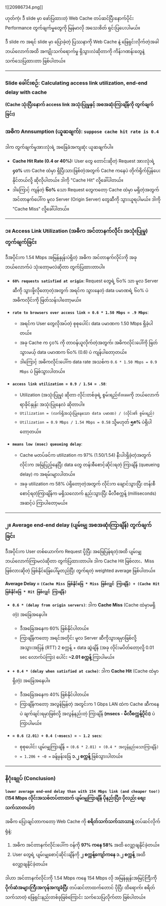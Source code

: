 ![[20986734.png]]

ဟုတ်ကဲ့၊ ဒီ slide မှာ ဖော်ပြထားတဲ့ Web Cache တပ်ဆင်ပြီးနောက်ပိုင်း Performance တွက်ချက်မှုတွေကို မြန်မာလို အသေးစိတ် ရှင်းပြပေးပါမယ်။

ဒီ slide က အရင် slide မှာ ပြောခဲ့တဲ့ ပြဿနာကို Web Cache နဲ့ ဖြေရှင်းလိုက်တဲ့အခါ ဘယ်လောက်အထိ အကျိုးသက်ရောက်မှု ရှိသွားလဲဆိုတာကို ကိန်းဂဏန်းတွေနဲ့ သက်သေပြထားတာ ဖြစ်ပါတယ်။

---

### Slide ခေါင်းစဉ်: Calculating access link utilization, end-end delay with cache
**(Cache သုံးပြီးနောက် access link အသုံးပြုမှုနှင့် အစအဆုံးကြာချိန်ကို တွက်ချက်ခြင်း)**

### အဓိက Annsumption (ယူဆချက်): `suppose cache hit rate is 0.4`

ဒါက တွက်ချက်မှုအားလုံးရဲ့ အခြေခံအကျဆုံး ယူဆချက်ပါ။
*   **Cache Hit Rate (0.4 or 40%):** User တွေ တောင်းဆိုတဲ့ Request အားလုံးရဲ့ **၄၀%** ဟာ Cache ထဲမှာ ရှိပြီးသားဖြစ်တဲ့အတွက် Cache ကနေပဲ တိုက်ရိုက်ပြန်ပေးနိုင်တယ်လို့ ဆိုလိုပါတယ်။ ဒါကို "Cache Hit" လို့ခေါ်ပါတယ်။
*   ဒါကြောင့် ကျန်တဲ့ **၆၀%** သော Request တွေကတော့ Cache ထဲမှာ မရှိတဲ့အတွက် အင်တာနက်ပေါ်က မူလ Server (Origin Server) တွေဆီကို သွားယူရပါမယ်။ ဒါကို "Cache Miss" လို့ခေါ်ပါတယ်။

---

### ၁။ Access Link Utilization (အဓိက အင်တာနက်လိုင်း အသုံးပြုမှု) တွက်ချက်ခြင်း

ဒီအပိုင်းက 1.54 Mbps အမြန်နှုန်းပဲရှိတဲ့ အဓိက အင်တာနက်လိုင်းကို အခု ဘယ်လောက်ပဲ သုံးတော့မလဲဆိုတာ တွက်ပြထားတာပါ။

*   **`60% requests satisfied at origin`**: Request တွေရဲ့ ၆၀% သာ မူလ Server ဆီကို သွားဖို့လိုတော့တဲ့အတွက် အရင်က သွားနေတဲ့ data ပမာဏရဲ့ ၆၀% ပဲ အဓိကလိုင်းကို ဖြတ်သန်းပါတော့မယ်။

*   **`rate to browsers over access link = 0.6 * 1.50 Mbps = .9 Mbps`**:
    *   အရင်က User တွေလိုအပ်တဲ့ စုစုပေါင်း data ပမာဏက 1.50 Mbps ရှိခဲ့ပါတယ်။
    *   အခု Cache က ၄၀% ကို တာဝန်ယူလိုက်တဲ့အတွက်၊ အဓိကလိုင်းပေါ်ကို ဖြတ်သွားမယ့် data ပမာဏက ၆၀% (0.6) ပဲ ကျန်ပါတော့တယ်။
    *   ဒါကြောင့် အဓိကလိုင်းပေါ်က data rate အသစ်က `0.6 * 1.50 Mbps = 0.9 Mbps` ပဲ ဖြစ်သွားပါတယ်။

*   **`access link utilization = 0.9 / 1.54 = .58`**:
    *   Utilization (အသုံးပြုမှု) ဆိုတာ လိုင်းတစ်ခုရဲ့ စွမ်းရည်ทั้งหมดကို ဘယ်လောက်ရာခိုင်နှုန်း အသုံးပြုနေလဲ ဆိုတာပါ။
    *   `Utilization = (လက်ရှိအသုံးပြုနေသော data ပမာဏ) / (လိုင်း၏ စွမ်းရည်)`
    *   `Utilization = 0.9 Mbps / 1.54 Mbps = 0.58` သို့မဟုတ် **၅၈%** ပဲရှိပါတော့တယ်။

*   **`means low (msec) queueing delay`**:
    *   Cache မတပ်ခင်က utilization က 97% (1.50/1.54) နီးပါးရှိခဲ့တဲ့အတွက် လိုင်းက အမြဲပြည့်နေပြီး data တွေ တန်းစီစောင့်ဆိုင်းရတဲ့ ကြာချိန် (queueing delay) က အရမ်းများပါတယ်။
    *   အခု utilization က 58% ပဲရှိတော့တဲ့အတွက် လိုင်းက ချောင်သွားပြီး တန်းစီစောင့်ရတဲ့ကြာချိန်က မရှိသလောက် နည်းသွားပြီး မီလီစက္ကန့် (milliseconds) အဆင့်ပဲ ကြာပါတော့မယ်။

---

### ၂။ Average end-end delay (ပျမ်းမျှ အစအဆုံးကြာချိန်) တွက်ချက်ခြင်း

ဒီအပိုင်းက User တစ်ယောက်က Request ပို့ပြီး အဖြေပြန်ရတဲ့အထိ ပျမ်းမျှ ဘယ်လောက်ကြာမလဲဆိုတာ တွက်ပြထားတာပါ။ ဒါက Cache Hit ဖြစ်လား、Miss ဖြစ်လားဆိုတဲ့ ဖြစ်နိုင်ခြေပေါ်မူတည်ပြီး တွက်ရတဲ့ weighted average ဖြစ်ပါတယ်။

**Average Delay = `(Cache Miss ဖြစ်နိုင်ခြေ * Miss ဖြစ်လျှင် ကြာချိန်) + (Cache Hit ဖြစ်နိုင်ခြေ * Hit ဖြစ်လျှင် ကြာချိန်)`**

*   **`0.6 * (delay from origin servers)`**: ဒါက **Cache Miss** (Cache ထဲမှာမရှိတဲ့) အခြေအနေပါ။
    *   ဒီအခြေအနေက 60% ဖြစ်နိုင်ပါတယ်။
    *   ကြာချိန်ကတော့ အရင်အတိုင်း မူလ Server ဆီကိုသွားရမှာဖြစ်လို့ အသွားအပြန် (RTT) 2 စက္ကန့် + data ဆွဲချိန် (အခု လိုင်းမပိတ်တော့လို့ 0.01 sec လောက်ပဲကြာ) ပေါင်း **~2.01 စက္ကန့်** ကြာပါမယ်။

*   **`+ 0.4 * (delay when satisfied at cache)`**: ဒါက **Cache Hit** (Cache ထဲမှာရှိတဲ့) အခြေအနေပါ။
    *   ဒီအခြေအနေက 40% ဖြစ်နိုင်ပါတယ်။
    *   ကြာချိန်ကတော့ အလွန်မြန်တဲ့ အတွင်းက 1 Gbps LAN ထဲက Cache ဆီကနေပဲ ချက်ချင်းရမှာဖြစ်လို့ အလွန်နည်းတဲ့ ကြာချိန် **(msecs - မီလီစက္ကန့်ပိုင်း)** ပဲ ကြာပါမယ်။

*   **`= 0.6 (2.01) + 0.4 (~msecs) = ~ 1.2 secs`**:
    *   စုစုပေါင်း ပျမ်းမျှကြာချိန် = `(0.6 * 2.01) + (0.4 * အလွန်နည်းသောကြာချိန်)`
    *   `= 1.206 + ~0 =` ခန့်မှန်းခြေ **၁.၂ စက္ကန့်** ဖြစ်သွားပါတယ်။

---

### နိဂုံးချုပ် (Conclusion)

**`lower average end-end delay than with 154 Mbps link (and cheaper too!)`**
**(154 Mbps လိုင်းအသစ်တပ်တာထက် ပျမ်းမျှကြာချိန် ပိုနည်းပြီး၊ ပိုလည်း စျေးသက်သာတယ်!)**

အဓိက ပြောချင်တာကတော့ Web Cache ကို **စရိတ်သက်သက်သာသာနဲ့** တပ်ဆင်လိုက်ရုံနဲ့:
1.  အဓိက အင်တာနက်လိုင်းပေါ်က ဝန်ကို **97% ကနေ 58%** အထိ လျှော့ချနိုင်ခဲ့တယ်။
2.  User တွေရဲ့ ပျမ်းမျှစောင့်ဆိုင်းချိန်ကို **၂ စက္ကန့်ကျော်ကနေ ၁.၂ စက္ကန့်** အထိ လျှော့ချနိုင်ခဲ့တယ်။

ဒါဟာ အင်တာနက်လိုင်းကို 1.54 Mbps ကနေ 154 Mbps လို အမြန်နှုန်းအမြင့်ကြီးကို **ပိုက်ဆံအများကြီးအကုန်အကျခံပြီး** တပ်ဆင်တာထက်တောင် ပိုပြီး ထိရောက်၊ စရိတ်သက်သာတဲ့ ဖြေရှင်းနည်းတစ်ခုဖြစ်ကြောင်း သက်သေပြလိုက်တာ ဖြစ်ပါတယ်။